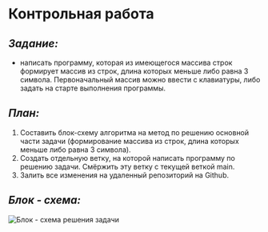 # **Контрольная работа**
## *Задание:*
* написать программу, которая из имеющегося массива строк формирует массив из строк, длина которых меньше либо равна 3 символа. Первоначальный массив можно ввести с клавиатуры, либо задать на старте выполнения программы.
## *План:*
1. Составить блок-схему алгоритма на метод по решению основной части задачи (формирование массива из строк, длина которых меньше либо равна 3 символа).
2. Создать отдельную ветку, на которой написать программу по решению задачи. Смёржить эту ветку с текущей веткой main.
3. Залить все изменения на удаленный репозиторий на Github.


## *Блок - схема:*
![Блок - схема решения задачи](/Final_work_Pecherskikh/schema.png)

